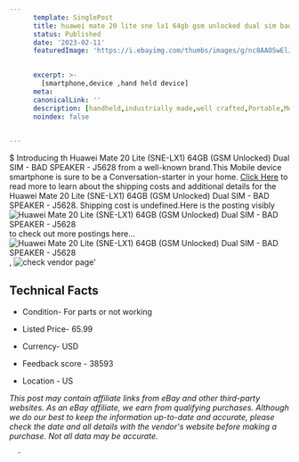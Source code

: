 ```yaml
---
      template: SinglePost
      title: huawei mate 20 lite sne lx1 64gb gsm unlocked dual sim bad speaker j5628
      status: Published
      date: '2023-02-11'
      featuredImage: 'https://i.ebayimg.com/thumbs/images/g/nc8AAOSwElJjUWdt/s-l225.jpg'
       

      excerpt: >-
        [smartphone,device ,hand held device]
      meta:
      canonicalLink: ''
      description: [handheld,industrially made,well crafted,Portable,Mobile,Compact,Convenient,Lightweight,Maneuverable,Man-portable,Miniature,Carriable,Hand-held,Light,Holdable,Transportable,Mobile device,Pocket-sized,On-the-go,Wireless,Cordless,Compact size,Convenient size, smartphone,device ,hand held device]
      noindex: false
      

---
```

$
      Introducing th Huawei Mate 20 Lite (SNE-LX1) 64GB (GSM Unlocked) Dual SIM - BAD SPEAKER - J5628 from a well-known brand.This Mobile device smartphone is sure to be a Conversation-starter in your home. [Click Here](https://www.ebay.com/itm/144775232495?hash=item21b546bbef%3Ag%3Anc8AAOSwElJjUWdt&mkevt=1&mkcid=1&mkrid=711-53200-19255-0&campid=%253CePNCampaignId%253E&customid=%253CreferenceId%253E&toolid=10049) to read more to learn about the shipping costs and additional details for the Huawei Mate 20 Lite (SNE-LX1) 64GB (GSM Unlocked) Dual SIM - BAD SPEAKER - J5628. Shipping cost is undefined.Here is the posting visibly ![Huawei Mate 20 Lite (SNE-LX1) 64GB (GSM Unlocked) Dual SIM - BAD SPEAKER - J5628](https://i.ebayimg.com/thumbs/images/g/nc8AAOSwElJjUWdt/s-l225.jpg) to check out more postings here... ![Huawei Mate 20 Lite (SNE-LX1) 64GB (GSM Unlocked) Dual SIM - BAD SPEAKER - J5628](https://i.ebayimg.com/images/g/nc8AAOSwElJjUWdt/s-l1600.jpg), ![check vendor page](https://origin-galleryplus.ebayimg.com/ws/web/144775232495_2_0_1/225x225.jpg,https://origin-galleryplus.ebayimg.com/ws/web/144775232495_3_0_1/225x225.jpg,https://origin-galleryplus.ebayimg.com/ws/web/144775232495_4_0_1/225x225.jpg,https://origin-galleryplus.ebayimg.com/ws/web/144775232495_5_0_1/225x225.jpg)'

      

 ## Technical Facts 



     
      

 - Condition- For parts or not working 


      

 - Listed Price- 65.99 


      

 - Currency- USD 


      

 - Feedback score - 38593 


      

 - Location - US 


      
      

 *_This post may contain affiliate links from eBay and other third-party websites. As an eBay affiliate, we earn from qualifying purchases. Although we do our best to keep the information up-to-date and accurate, please check the date and all details with the vendor's website before making a purchase. Not all data may be accurate._*




      -
